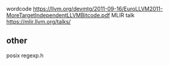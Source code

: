 wordcode https://llvm.org/devmtg/2011-09-16/EuroLLVM2011-MoreTargetIndependentLLVMBitcode.pdf
MLIR talk https://mlir.llvm.org/talks/


## other 
posix regexp.h